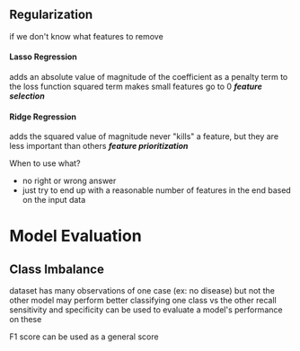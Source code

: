 
## Regularization

if we don't know what features to remove

#### Lasso Regression
adds an absolute value of magnitude of the coefficient as a penalty term to the loss function
squared term makes small features go to 0
***feature selection***

#### Ridge Regression
adds the squared value of magnitude
never "kills" a feature, but they are less important than others
***feature prioritization***

When to use what?
- no right or wrong answer
- just try to end up with a reasonable number of features in the end based on the input data


# Model Evaluation
## Class Imbalance
dataset has many observations of one case (ex: no disease) but not the other
model may perform better classifying one class vs the other
recall sensitivity and specificity can be used to evaluate a model's performance on these

F1 score can be used as a general score